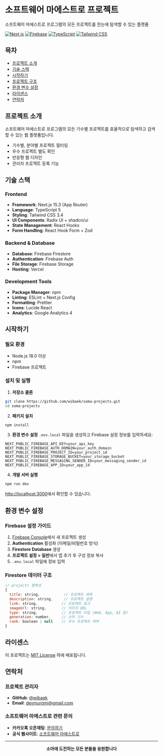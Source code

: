 # 소프트웨어 마에스트로 프로젝트

소프트웨어 마에스트로 프로그램의 모든 프로젝트를 한눈에 탐색할 수 있는 플랫폼

[![Next.js](https://img.shields.io/badge/Next.js-15.3-black?style=flat-square&logo=next.js)](https://nextjs.org/)
[![Firebase](https://img.shields.io/badge/Firebase-Latest-orange?style=flat-square&logo=firebase)](https://firebase.google.com/)
[![TypeScript](https://img.shields.io/badge/TypeScript-5-blue?style=flat-square&logo=typescript)](https://www.typescriptlang.org/)
[![Tailwind CSS](https://img.shields.io/badge/Tailwind_CSS-3.4-38B2AC?style=flat-square&logo=tailwind-css)](https://tailwindcss.com/)

## 목차

- [프로젝트 소개](#프로젝트-소개)
- [기술 스택](#기술-스택)
- [시작하기](#시작하기)
- [프로젝트 구조](#프로젝트-구조)
- [환경 변수 설정](#환경-변수-설정)
- [라이센스](#라이센스)
- [연락처](#연락처)

## 프로젝트 소개

소프트웨어 마에스트로 프로그램의 모든 기수별 프로젝트를 효율적으로 탐색하고 검색할 수 있는 웹 플랫폼입니다.

- 기수별, 분야별 프로젝트 필터링
- 우수 프로젝트 별도 확인
- 반응형 웹 디자인
- 관리자 프로젝트 등록 기능

## 기술 스택

### Frontend
- **Framework**: Next.js 15.3 (App Router)
- **Language**: TypeScript 5
- **Styling**: Tailwind CSS 3.4
- **UI Components**: Radix UI + shadcn/ui
- **State Management**: React Hooks
- **Form Handling**: React Hook Form + Zod

### Backend & Database
- **Database**: Firebase Firestore
- **Authentication**: Firebase Auth
- **File Storage**: Firebase Storage
- **Hosting**: Vercel

### Development Tools
- **Package Manager**: npm
- **Linting**: ESLint + Next.js Config
- **Formatting**: Prettier
- **Icons**: Lucide React
- **Analytics**: Google Analytics 4

## 시작하기

### 필요 환경
- Node.js 18.0 이상
- npm
- Firebase 프로젝트

### 설치 및 실행

1. **저장소 클론**
```bash
git clone https://github.com/wibaek/soma-projects.git
cd soma-projects
```

2. **패키지 설치**
```bash
npm install
```

3. **환경 변수 설정**
`.env.local` 파일을 생성하고 Firebase 설정 정보를 입력하세요:
```env
NEXT_PUBLIC_FIREBASE_API_KEY=your_api_key
NEXT_PUBLIC_FIREBASE_AUTH_DOMAIN=your_auth_domain
NEXT_PUBLIC_FIREBASE_PROJECT_ID=your_project_id
NEXT_PUBLIC_FIREBASE_STORAGE_BUCKET=your_storage_bucket
NEXT_PUBLIC_FIREBASE_MESSAGING_SENDER_ID=your_messaging_sender_id
NEXT_PUBLIC_FIREBASE_APP_ID=your_app_id
```

4. **개발 서버 실행**
```bash
npm run dev
```

[http://localhost:3000](http://localhost:3000)에서 확인할 수 있습니다.

## 환경 변수 설정

### Firebase 설정 가이드

1. [Firebase Console](https://console.firebase.google.com/)에서 새 프로젝트 생성
2. **Authentication** 활성화 (이메일/비밀번호 방식)
3. **Firestore Database** 생성
4. **프로젝트 설정 > 일반**에서 앱 추가 후 구성 정보 복사
5. `.env.local` 파일에 정보 입력

### Firestore 데이터 구조

```javascript
// projects 컬렉션
{
  title: string,           // 프로젝트 제목
  description: string,     // 프로젝트 설명
  link: string,           // 프로젝트 링크
  imageUrl: string,       // 이미지 URL
  type: string,           // 프로젝트 타입 (Web, App, AI 등)
  generation: number,     // 소마 기수
  rank: boolean | null    // 우수 프로젝트 여부
}
```

## 라이센스

이 프로젝트는 [MIT License](LICENSE) 하에 배포됩니다.

## 연락처

### 프로젝트 관리자
- **GitHub**: [@wibaek](https://github.com/wibaek)
- **Email**: [devmuromi@gmail.com](mailto:devmuromi@gmail.com)

### 소프트웨어 마에스트로 관련 문의
- **카카오톡 오픈채팅**: [문의하기](https://open.kakao.com/o/sFa5F6rh)
- **공식 웹사이트**: [소프트웨어 마에스트로](https://www.swmaestro.org)

---

<div align="center">

**소마에 도전하는 모든 분들을 응원합니다**

</div>
